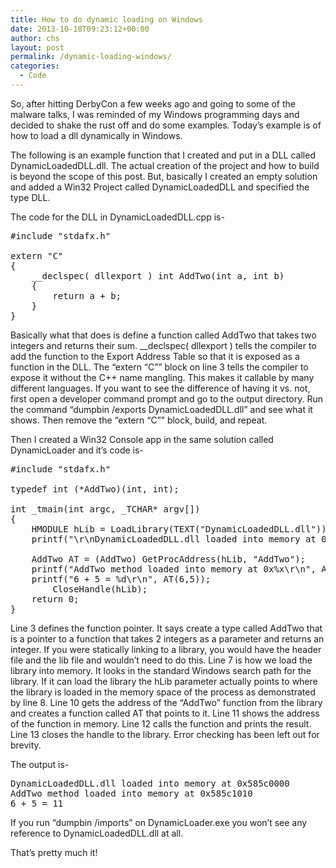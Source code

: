 ```yaml
---
title: How to do dynamic loading on Windows
date: 2013-10-18T09:23:12+00:00
author: chs
layout: post
permalink: /dynamic-loading-windows/
categories:
  - Code
---
```

So, after hitting DerbyCon a few weeks ago and going to some of the malware talks, I was reminded of my Windows programming days and decided to shake the rust off and do some examples. Today&#8217;s example is of how to load a dll dynamically in Windows.

The following is an example function that I created and put in a DLL called DynamicLoadedDLL.dll. The actual creation of the project and how to build is beyond the scope of this post. But, basically I created an empty solution and added a Win32 Project called DynamicLoadedDLL and specified the type DLL.

The code for the DLL in DynamicLoadedDLL.cpp is-

<pre lang="C" line="1">#include "stdafx.h"

extern "C"
{
	__declspec( dllexport ) int AddTwo(int a, int b)
	{
		return a + b;
	}
}
</pre>

Basically what that does is define a function called AddTwo that takes two integers and returns their sum. __declspec( dllexport ) tells the compiler to add the function to the Export Address Table so that it is exposed as a function in the DLL. The &#8220;extern &#8220;C&#8221;&#8221; block on line 3 tells the compiler to expose it without the C++ name mangling. This makes it callable by many different languages. If you want to see the difference of having it vs. not, first open a developer command prompt and go to the output directory. Run the command &#8220;dumpbin /exports DynamicLoadedDLL.dll&#8221; and see what it shows. Then remove the &#8220;extern &#8220;C&#8221;&#8221; block, build, and repeat.

Then I created a Win32 Console app in the same solution called DynamicLoader and it&#8217;s code is-

<pre lang="C" line="1">#include "stdafx.h"

typedef int (*AddTwo)(int, int);

int _tmain(int argc, _TCHAR* argv[])
{
	HMODULE hLib = LoadLibrary(TEXT("DynamicLoadedDLL.dll"));
	printf("\r\nDynamicLoadedDLL.dll loaded into memory at 0x%x\r\n", hLib);

	AddTwo AT = (AddTwo) GetProcAddress(hLib, "AddTwo");
	printf("AddTwo method loaded into memory at 0x%x\r\n", AT);
	printf("6 + 5 = %d\r\n", AT(6,5));
        CloseHandle(hLib);
	return 0;
}</pre>

Line 3 defines the function pointer. It says create a type called AddTwo that is a pointer to a function that takes 2 integers as a parameter and returns an integer. If you were statically linking to a library, you would have the header file and the lib file and wouldn&#8217;t need to do this. Line 7 is how we load the library into memory. It looks in the standard Windows search path for the library. If it can load the library the hLib parameter actually points to where the library is loaded in the memory space of the process as demonstrated by line 8. Line 10 gets the address of the &#8220;AddTwo&#8221; function from the library and creates a function called AT that points to it. Line 11 shows the address of the function in memory. Line 12 calls the function and prints the result. Line 13 closes the handle to the library. Error checking has been left out for brevity.

The output is-

<pre lang="TEXT">DynamicLoadedDLL.dll loaded into memory at 0x585c0000
AddTwo method loaded into memory at 0x585c1010
6 + 5 = 11
</pre>

If you run &#8220;dumpbin /imports&#8221; on DynamicLoader.exe you won&#8217;t see any reference to DynamicLoadedDLL.dll at all.

That&#8217;s pretty much it!
